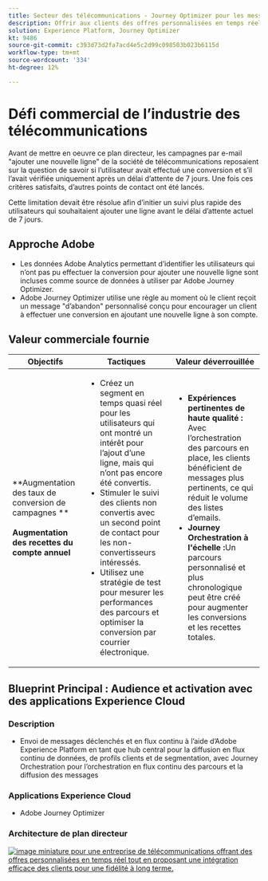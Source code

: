```yaml
---
title: Secteur des télécommunications - Journey Optimizer pour les messages déclenchés
description: Offrir aux clients des offres personnalisées en temps réel tout en bénéficiant d’une intégration efficace à la clientèle pour une fidélité à long terme.
solution: Experience Platform, Journey Optimizer
kt: 9486
source-git-commit: c393d73d2fa7acd4e5c2d99c098503b023b6115d
workflow-type: tm+mt
source-wordcount: '334'
ht-degree: 12%

---
```



# Défi commercial de l’industrie des télécommunications

Avant de mettre en oeuvre ce plan directeur, les campagnes par e-mail &quot;ajouter une nouvelle ligne&quot; de la société de télécommunications reposaient sur la question de savoir si l’utilisateur avait effectué une conversion et s’il l’avait vérifiée uniquement après un délai d’attente de 7 jours. Une fois ces critères satisfaits, d’autres points de contact ont été lancés.

Cette limitation devait être résolue afin d’initier un suivi plus rapide des utilisateurs qui souhaitaient ajouter une ligne avant le délai d’attente actuel de 7 jours.

## Approche Adobe

* Les données Adobe Analytics permettant d’identifier les utilisateurs qui n’ont pas pu effectuer la conversion pour ajouter une nouvelle ligne sont incluses comme source de données à utiliser par Adobe Journey Optimizer.
* Adobe Journey Optimizer utilise une règle au moment où le client reçoit un message &quot;d’abandon&quot; personnalisé conçu pour encourager un client à effectuer une conversion en ajoutant une nouvelle ligne à son compte.


## Valeur commerciale fournie

| Objectifs | Tactiques | Valeur déverrouillée |
|---|---|---|
| **Augmentation des taux de conversion de campagnes **<br></br>**Augmentation des recettes du compte annuel**</ul> | <ul><li>Créez un segment en temps quasi réel pour les utilisateurs qui ont montré un intérêt pour l’ajout d’une ligne, mais qui n’ont pas encore été convertis.</li><li>Stimuler le suivi des clients non convertis avec un second point de contact pour les non-convertisseurs intéressés. </li><li>Utilisez une stratégie de test pour mesurer les performances des parcours et optimiser la conversion par courrier électronique.</li></ul> | <ul><li><strong>Expériences pertinentes de haute qualité :</strong> Avec l’orchestration des parcours en place, les clients bénéficient de messages plus pertinents, ce qui réduit le volume des listes d’emails.</li><li><strong>Journey Orchestration à l&#39;échelle :</strong>Un parcours personnalisé et plus chronologique peut être créé pour augmenter les conversions et les recettes totales.</li></ul> |

## Blueprint Principal : Audience et activation avec des applications Experience Cloud

### Description

<ul><li>Envoi de messages déclenchés et en flux continu à l’aide d’Adobe Experience Platform en tant que hub central pour la diffusion en flux continu de données, de profils clients et de segmentation, avec Journey Orchestration pour l’orchestration en flux continu des parcours et la diffusion des messages</li></ul>

### Applications Experience Cloud

<ul><li>Adobe Journey Optimizer</li></ul>

### Architecture de plan directeur

<a href="https://experienceleague.adobe.com/docs/blueprints-learn/architecture/customer-journeys/journey-optimizer.html?lang=fr"><img alt="image miniature pour une entreprise de télécommunications offrant des offres personnalisées en temps réel tout en proposant une intégration efficace des clients pour une fidélité à long terme." src="https://experienceleague.adobe.com/docs/blueprints-learn/assets/journey-optimizer.png?lang=en"/></a>





